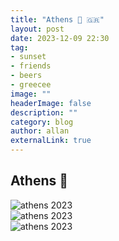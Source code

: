 ```yaml
---
title: "Athens 🌅 🇬🇷"
layout: post
date: 2023-12-09 22:30
tag: 
- sunset
- friends
- beers
- greecee
image: ""
headerImage: false
description: ""
category: blog
author: allan
externalLink: true
---
```


## Athens 🌅

<div>
    <img class="image" src="https://github.com/Allan-Nava/Allan-Nava.github.io/blob/master/assets/images/P1100820.JPG?raw=true" alt="athens 2023" />

</div>


<div>
    <img class="image" src="https://github.com/Allan-Nava/Allan-Nava.github.io/blob/master/assets/images/P1100821.JPG?raw=true" alt="athens 2023" />

</div>

<div>
    <img class="image" src="https://github.com/Allan-Nava/Allan-Nava.github.io/blob/master/assets/images/P1100822.JPG?raw=true" alt="athens 2023" />

</div>